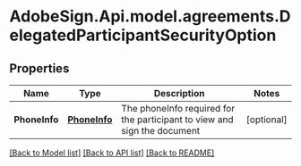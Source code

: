 # AdobeSign.Api.model.agreements.DelegatedParticipantSecurityOption
## Properties

Name | Type | Description | Notes
------------ | ------------- | ------------- | -------------
**PhoneInfo** | [**PhoneInfo**](PhoneInfo.md) | The phoneInfo required for the participant to view and sign the document | [optional] 

[[Back to Model list]](../README.md#documentation-for-models) [[Back to API list]](../README.md#documentation-for-api-endpoints) [[Back to README]](../README.md)

